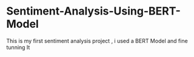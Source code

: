 # Sentiment-Analysis-Using-BERT-Model
This is my first sentiment analysis project , i used a BERT Model and fine tunning It
